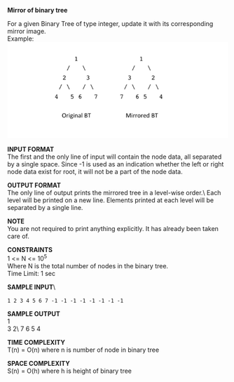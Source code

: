 **Mirror of binary tree**

For a given Binary Tree of type integer, update it with its corresponding mirror image.\
Example:
![Mirror of binary tree](/assets/images/mirror_binary_tree.png)

**INPUT FORMAT**\
The first and the only line of input will contain the node data, all separated by a single space. Since -1 is used as an indication whether the left or right node data exist for root, it will not be a part of the node data.

**OUTPUT FORMAT**\
The only line of output prints the mirrored tree in a level-wise order.\ 
Each level will be printed on a new line. Elements printed at each level will be separated by a single line.

**NOTE**\
You are not required to print anything explicitly. It has already been taken care of.

**CONSTRAINTS**\
1 <= N <= 10<sup>5</sup>\
Where N is the total number of nodes in the binary tree.\
Time Limit: 1 sec

**SAMPLE INPUT**\
```
1 2 3 4 5 6 7 -1 -1 -1 -1 -1 -1 -1 -1
```

**SAMPLE OUTPUT**\
1\
3 2\ 
7 6 5 4

**TIME COMPLEXITY**\
T(n) = O(n) where n is number of node in binary tree

**SPACE COMPLEXITY**\
S(n) = O(h) where h is height of binary tree